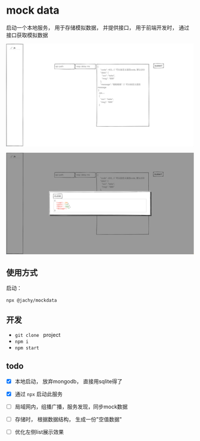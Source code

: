 # mock data

启动一个本地服务， 用于存储模拟数据， 并提供接口， 用于前端开发时， 通过接口获取模拟数据

![常规界面](https://raw.githubusercontent.com/Mammoth777/mock-data/refs/heads/master/1.png)

![2](https://raw.githubusercontent.com/Mammoth777/mock-data/refs/heads/master/2.png)

## 使用方式

启动： 

`npx @jachy/mockdata`

## 开发

- `git clone ` project
- `npm i`
- `npm start`


## todo

- [x] 本地启动， 放弃mongodb， 直接用sqlite得了
- [x] 通过 `npx` 启动此服务
- [ ] 局域网内，组播广播，服务发现，同步mock数据
- [ ] 存储时， 根据数据结构， 生成一份"空值数据"

- [ ] 优化左侧list展示效果

